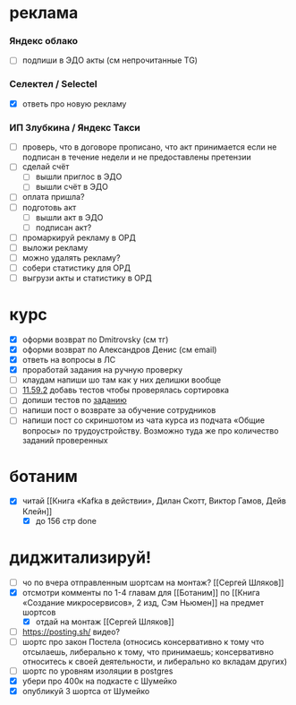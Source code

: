 # реклама
### Яндекс облако
- [ ] подпиши в ЭДО акты (см непрочитанные TG)
### Селектел / Selectel
- [x] ответь про новую рекламу
### ИП Злубкина / Яндекс Такси
- [ ] проверь, что в договоре прописано, что акт принимается если не подписан в течение недели и не предоставлены претензии
- [ ] сделай счёт
	- [ ] вышли приглос в ЭДО
	- [ ] вышли счёт в ЭДО
- [ ] оплата пришла?
- [ ] подготовь акт
	- [ ] вышли акт в ЭДО
	- [ ] подписан акт?
- [ ] промаркируй рекламу в ОРД
- [ ] выложи рекламу
- [ ] можно удалять рекламу?
- [ ] собери статистику для ОРД
- [ ] выгрузи акты и статистику в ОРД
# курс
- [x] оформи возврат по Dmitrovsky (см тг)
- [x] оформи возврат по Александров Денис (см email)
- [x] ответь на вопросы в ЛС
- [x] проработай задания на ручную проверку
- [ ] клаудам напиши шо там как у них делишки вообще
- [ ] [11.59.2](https://learn.to.digital/t/lesson/6a644db4f082430991f834fb943494b9/practice/2) добавь тестов чтобы проверялась сортировка
- [ ] допиши тестов по [заданию](https://learn.to.digital/t/lesson/be33b14bd9b9478ab0758a3e61c03db7/practice/11#comment-c449c70c01b24af492ebf03c788348ff)
- [ ] напиши пост о возврате за обучение сотрудников
- [ ] напиши пост со скриншотом из чата курса из подчата «Общие вопросы» по трудоустройству. Возможно туда же про количество заданий проверенных
# ботаним
- [x] читай [[Книга «Kafka в действии», Дилан Скотт, Виктор Гамов, Дейв Клейн]]
	- [x] до 156 стр done

# диджитализируй!
- [ ] чо по вчера отправленным шортсам на монтаж? [[Сергей Шляков]]
- [x] отсмотри комменты по 1-4 главам для [[Ботаним]] по [[Книга «Создание микросервисов», 2 изд, Сэм Ньюмен]] на предмет шортсов
	- [x] отдай на монтаж [[Сергей Шляков]]
- [ ] https://posting.sh/ видео?
- [ ] шортс про закон Постела (относись консервативно к тому что отсылаешь, либерально к тому, что принимаешь; консервативно относитесь к своей деятельности, и либерально ко вкладам других)
- [ ] шортс по уровням изоляции в postgres
- [x] убери про 400к на подкасте с Шумейко
- [x] опубликуй 3 шортса от Шумейко